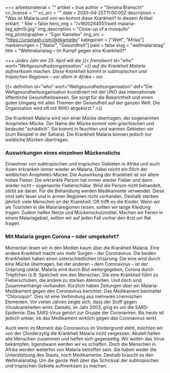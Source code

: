 +++
arbeitsmaterial = ""
artikel = true
author = "Seraina Branschi"
cc_licence = ""
cc_src = ""
date = 2020-04-25T11:00:00Z
description = "Was ist Malaria und von wo kommt diese Krankheit? In diesem Artikel erklärt. "
fdw = false
hero_img = "/v1600264551/welt-malaria-tag_ejtm5i.jpg"
img_description = "Close-up of a mosquito"
img_photographer = "Egor Kamelex"
img_src = "https://unsplash.com/@ekamelev"
kategorien = ["Welt", "Afrika"]
markierungen = ["Natur", "Gesundheit"]
paid = false
slug = "weltmalariatag"
title = "Weltmalariatag – Im Kampf gegen eine Krankheit?"

+++
_Jedes Jahr am 25. April will die {{< fremdwort id="who" wort="Weltgesundheitsorganisation" >}} auf die Krankheit Malaria aufmerksam machen. Diese Krankheit kommt in subtropischen und tropischen Regionen – vor allem in Afrika – vor._

{{< definition id="who" wort="Weltgesundheitsorganisation" def="Die Weltgesundheitsorganisation koordiniert mit der UNO das internationale öffentliche Gesundheitswesen. Sie sorgt für die Bekanntheit und einen guten Umgang mit allen Themen der Gesundheit auf der ganzen Welt. Die Organisation wird oft mit WHO abgekürzt." >}}

Die Krankheit Malaria wird von einer Mücke übertragen, der sogenannten Anopheles-Mücke. Der Name der Mücke kommt vom griechischen und bedeutet “schädlich”. Sie kommt in feuchten und warmen Gebieten vor (zum Beispiel in der Sahara). Die Krankheit Malaria können jedoch nur weibliche Mücken übertragen.

### Auswirkungen eines einzelnen Mückenstichs

Einwohner von subtropischen und tropischen Gebieten in Afrika und auch Asien erkranken immer wieder an Malaria. Dabei reicht ein Stich der weiblichen Anopheles-Mücke. Die Auswirkung der Krankheit ist vor allem hohes Fieber. Die erkrankte Person hat immer wieder Fieber und dann wieder nicht – sogenannte Fieberschübe. Wird die Person nicht behandelt, stirbt sie daran. Für die Behandlung werden Medikamente verwendet. Diese sind sehr teuer und in armen Regionen nicht vorhanden. Deshalb sterben jährlich viele Menschen an der Krankheit. Oft trifft es die Kinder. Wenn wir als Touristen in die Malariaregionen reisen, sollten wir lange Kleidung tragen. Zudem helfen Netze und Mückenschutzmittel. Machen wir Ferien in einem Malariagebiet, sollten wir auf jeden Fall vorher den Arzt um Rat fragen.

### Mit Malaria gegen Corona – oder umgekehrt?

Momentan lesen wir in den Medien kaum über die Krankheit Malaria. Eine andere Krankheit macht uns mehr Sorgen – der Coronavirus. Die beiden Krankheiten haben einen unterschiedlichen Ursprung: Die eine wird durch eine Mücke übertragen, bei der anderen – dem Coronavirus – ist der Ursprung unklar. Malaria wird durch Blut weitergegeben, Corona durch Tröpfchen (z.B. Speichel) von den Menschen. Die eine Krankheit führt zu Fieberschüben, die andere zu starken Atemnöten. Und doch sind Zusammenhänge vorhanden. Kürzlich haben Zeitungen über ein Malaria-Medikament gegen den Coronavirus berichtet. Das Medikament beinhaltet “Chloroquin”. Dies ist eine Verbindung aus mehreren chemischen Elementen. Vor vielen Jahren zeigte sich, dass der Stoff gegen Viruskrankheiten wirkt. Damals, im Jahr 2003, ging es um die SARS-Epidemie. Das SARS-Virus gehört zur Gruppe der Coronaviren. Bis heute ist jedoch unklar, ob das Medikament wirklich gegen das Coronavirus wirkt.

Auch wenn im Moment das Coronavirus im Vordergrund steht, möchten wir von der Chinderzytig die Krankheit Malaria nicht vergessen. Akutell halten alle Menschen zusammen und helfen sich gegenseitig. Wir wollen das Virus bekämpfen. Irgendwann werden wir es schaffen. Doch die Menschen in Afrika werden weiterhin von Malaria betroffen sein. Sie haben weder die Unterstützung des Staats, noch Medikamente. Deshalb braucht es den Weltmalariatag. Um die ganze Welt über das Schicksal der subtropischen und tropischen Gebiete aufmerksam zu machen.